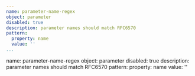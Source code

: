 ```yaml
---
name: parameter-name-regex
object: parameter
disabled: true
description: parameter names should match RFC6570
pattern:
  property: name
  value: ''       
...
```

name: parameter-name-regex
object: parameter
disabled: true
description: parameter names should match RFC6570
pattern:
  property: name
  value: ''   
